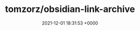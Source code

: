 ---
title: "tomzorz/obsidian-link-archive"
link: "https://github.com/tomzorz/obsidian-link-archive"
date: "2021-12-01 18:31:53 +0000"
description: "Link Archive plugin for Obsidian"
category: "github"
---